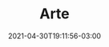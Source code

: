 ---
# Essential settings
title: "Arte"
type: "banner"
date: 2021-04-30T19:11:56-03:00
translationKey: "Art"

# Scheduling
draft: false

# Organization
layout:
topics: [""]
tags: []

# Style
style: "imagetext"
size: "xl"
color: ""
textColor: ""
weight: "1"

# Custom Classes
headerClass: "gone"
titleClass: "pt-3 display-1"
summaryClass: ""
footerClass: "gone"

# Thumbnail / Featured
summary: "“Eu descobri que podia dizer com cores e formas coisas inexplicáveis de qualquer outra forma - coisas que eu não tinha palavras para descrever” – Georgia O'Keeffe"
thumb: "images/art.jpg"
alt: ""
---